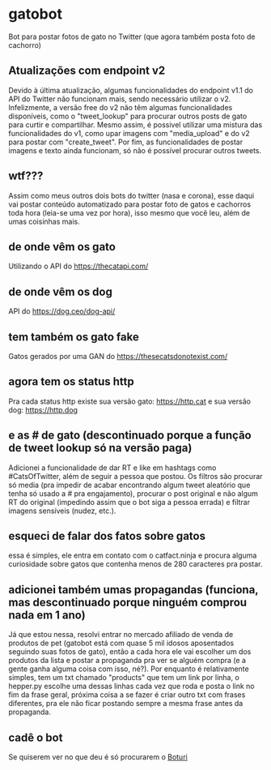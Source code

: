 # gatobot
Bot para postar fotos de gato no Twitter (que agora também posta foto de cachorro)

## Atualizações com endpoint v2
Devido à última atualização, algumas funcionalidades do endpoint v1.1 do API do Twitter não funcionam mais, sendo necessário utilizar o v2. Infelizmente, a versão free do v2 não têm algumas funcionalidades disponíveis, como o "tweet_lookup" para procurar outros posts de gato para curtir e compartilhar. Mesmo assim, é possivel utilizar uma mistura das funcionalidades do v1, como upar imagens com "media_upload" e do v2 para postar com "create_tweet". Por fim, as funcionalidades de postar imagens e texto ainda funcionam, só não é possível procurar outros tweets.

## wtf???

Assim como meus outros dois bots do twitter (nasa e corona), esse daqui vai postar conteúdo automatizado para postar foto de gatos e cachorros toda hora (leia-se uma vez por hora), isso mesmo que você leu, além de umas coisinhas mais.

## de onde vêm os gato

Utilizando o API do https://thecatapi.com/

## de onde vêm os dog

API do https://dog.ceo/dog-api/

## tem também os gato fake

Gatos gerados por uma GAN do https://thesecatsdonotexist.com/

## agora tem os status http

Pra cada status http existe sua versão gato: https://http.cat e sua versão dog: https://http.dog

## e as # de gato (descontinuado porque a função de tweet lookup só na versão paga)

Adicionei a funcionalidade de dar RT e like em hashtags como #CatsOfTwitter, além de seguir a pessoa que postou. Os filtros são procurar só media (pra impedir de acabar encontrando algum tweet aleatório que tenha só usado a # pra engajamento), procurar o post original e não algum RT do original (impedindo assim que o bot siga a pessoa errada) e filtrar imagens sensíveis (nudez, etc.).

## esqueci de falar dos fatos sobre gatos
essa é simples, ele entra em contato com o catfact.ninja e procura alguma curiosidade sobre gatos que contenha menos de 280 caracteres pra postar.

## adicionei também umas propagandas (funciona, mas descontinuado porque ninguém comprou nada em 1 ano)

Já que estou nessa, resolvi entrar no mercado afiliado de venda de produtos de pet (gatobot está com quase 5 mil idosos aposentados seguindo suas fotos de gato), então a cada hora ele vai escolher um dos produtos da lista e postar a propaganda pra ver se alguém compra (e a gente ganha alguma coisa com isso, né?). Por enquanto é relativamente simples, tem um txt chamado "products" que tem um link por linha, o hepper.py escolhe uma dessas linhas cada vez que roda e posta o link no fim da frase geral, próxima coisa a se fazer é criar outro txt com frases diferentes, pra ele não ficar postando sempre a mesma frase antes da propaganda.

## cadê o bot

Se quiserem ver no que deu é só procurarem o [Boturi](https://twitter.com/boturitter)

